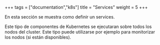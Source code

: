 +++
tags = ["documentation","k8s"]
title = "Services"
weight = 5
+++

En esta sección se muestra como definir un services.

Este tipo de componentes de Kubernetes se ejecutaran sobre todos los nodos del cluster. Este tipo puede utilizarse por ejemplo para monitorizar los nodos (si están disponibles).
